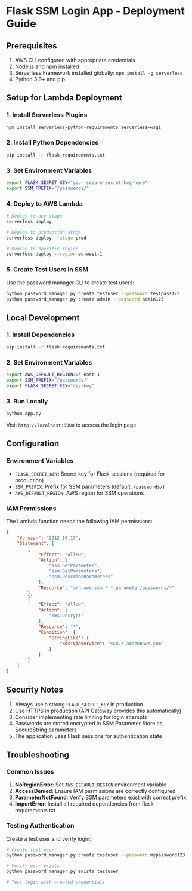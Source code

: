 # Flask SSM Login App - Deployment Guide

## Prerequisites

1. AWS CLI configured with appropriate credentials
2. Node.js and npm installed
3. Serverless Framework installed globally: `npm install -g serverless`
4. Python 3.9+ and pip

## Setup for Lambda Deployment

### 1. Install Serverless Plugins

```bash
npm install serverless-python-requirements serverless-wsgi
```

### 2. Install Python Dependencies

```bash
pip install -r flask-requirements.txt
```

### 3. Set Environment Variables

```bash
export FLASK_SECRET_KEY="your-secure-secret-key-here"
export SSM_PREFIX="/passwords/"
```

### 4. Deploy to AWS Lambda

```bash
# Deploy to dev stage
serverless deploy

# Deploy to production stage
serverless deploy --stage prod

# Deploy to specific region
serverless deploy --region eu-west-1
```

### 5. Create Test Users in SSM

Use the password manager CLI to create test users:

```bash
python password_manager.py create testuser --password testpass123
python password_manager.py create admin --password admin123
```

## Local Development

### 1. Install Dependencies

```bash
pip install -r flask-requirements.txt
```

### 2. Set Environment Variables

```bash
export AWS_DEFAULT_REGION=us-east-1
export SSM_PREFIX="/passwords/"
export FLASK_SECRET_KEY="dev-key"
```

### 3. Run Locally

```bash
python app.py
```

Visit `http://localhost:5000` to access the login page.

## Configuration

### Environment Variables

- `FLASK_SECRET_KEY`: Secret key for Flask sessions (required for production)
- `SSM_PREFIX`: Prefix for SSM parameters (default: `/passwords/`)
- `AWS_DEFAULT_REGION`: AWS region for SSM operations

### IAM Permissions

The Lambda function needs the following IAM permissions:

```json
{
    "Version": "2012-10-17",
    "Statement": [
        {
            "Effect": "Allow",
            "Action": [
                "ssm:GetParameter",
                "ssm:GetParameters",
                "ssm:DescribeParameters"
            ],
            "Resource": "arn:aws:ssm:*:*:parameter/passwords/*"
        },
        {
            "Effect": "Allow",
            "Action": [
                "kms:Decrypt"
            ],
            "Resource": "*",
            "Condition": {
                "StringLike": {
                    "kms:ViaService": "ssm.*.amazonaws.com"
                }
            }
        }
    ]
}
```

## Security Notes

1. Always use a strong `FLASK_SECRET_KEY` in production
2. Use HTTPS in production (API Gateway provides this automatically)
3. Consider implementing rate limiting for login attempts
4. Passwords are stored encrypted in SSM Parameter Store as SecureString parameters
5. The application uses Flask sessions for authentication state

## Troubleshooting

### Common Issues

1. **NoRegionError**: Set `AWS_DEFAULT_REGION` environment variable
2. **AccessDenied**: Ensure IAM permissions are correctly configured
3. **ParameterNotFound**: Verify SSM parameters exist with correct prefix
4. **ImportError**: Install all required dependencies from flask-requirements.txt

### Testing Authentication

Create a test user and verify login:

```bash
# Create test user
python password_manager.py create testuser --password mypassword123

# Verify user exists
python password_manager.py exists testuser

# Test login with created credentials
```
